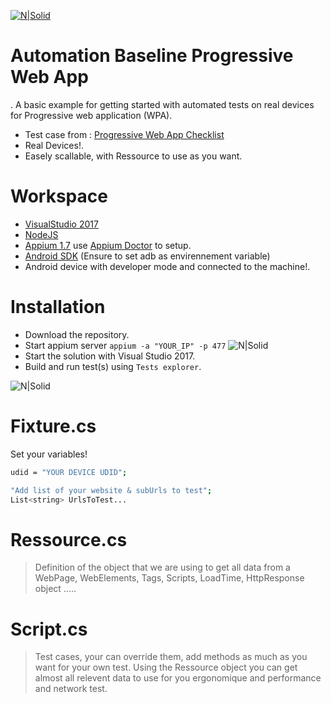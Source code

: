 [![N|Solid](https://testingasaservice.io/img/logo-testingdigital-by-ByronGroup.png)](https://testingdigital.com/)
# Automation Baseline Progressive Web App 
. A basic example for getting started with automated tests on real devices for Progressive web application (WPA).

  - Test case from : [Progressive Web App Checklist]
  - Real Devices!.
  - Easely scallable, with Ressource to use as you want.

# Workspace

  - [VisualStudio 2017]
  - [NodeJS]
  - [Appium 1.7] use [Appium Doctor] to setup.
  - [Android SDK] (Ensure to set adb as envirennement variable)
  - Android device with developer mode and connected to the machine!.
  
# Installation
  - Download the repository. 
  - Start appium server `appium -a "YOUR_IP" -p 477`
   ![N|Solid](https://imgur.com/KOa4Ygi.png)
  - Start the solution with Visual Studio 2017.
  - Build and run test(s) using `Tests explorer`. 
  
   ![N|Solid](https://imgur.com/rFaA8ik.png)

# Fixture.cs
Set your variables! 
```sh
udid = "YOUR DEVICE UDID";
```
```sh
"Add list of your website & subUrls to test";
List<string> UrlsToTest... 
```
# Ressource.cs
>Definition of the object that we are using to get all data from a WebPage, WebElements, Tags, Scripts, LoadTime, HttpResponse object .....

# Script.cs
>Test cases, your can override them, add methods as much as you want for your own test.
>Using the Ressource object you can get almost all relevent data to use for you ergonomique and performance and network test.

   [Progressive Web App Checklist]: <https://developers.google.com/web/progressive-web-apps/checklist>
   [VisualStudio 2017]: <https://www.visualstudio.com/fr/downloads/?rr=https%3A%2F%2Fwww.google.fr%2F>
   [Appium 1.7]: <https://libraries.io/npm/appium/1.7.1>
   [Appium doctor]: <https://libraries.io/npm/appium-doctor/>
   [NodeJs]: <https://nodejs.org/en/>
   [Android SDK]: <https://developer.android.com/studio/index.html>



